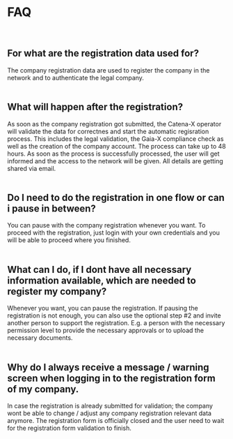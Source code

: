 # FAQ

<br>

## For what are the registration data used for?

The company registration data are used to register the company in the network and to authenticate the legal company.
<br>
<br>

## What will happen after the registration?

As soon as the company registration got submitted, the Catena-X operator will validate the data for correctnes and start the automatic regisration process. This includes the legal validation, the Gaia-X compliance check as well as the creation of the company account.
The process can take up to 48 hours. As soon as the process is successfully processed, the user will get informed and the access to the network will be given. All details are getting shared via email.
<br>
<br>

## Do I need to do the registration in one flow or can i pause in between?

You can pause with the company registration whenever you want. To proceed with the registration, just login with your own credentials and you will be able to proceed where you finished.
<br>
<br>

## What can I do, if I dont have all necessary information available, which are needed to register my company?

Whenever you want, you can pause the registration.
If pausing the registration is not enough, you can also use the optional step #2 and invite another person to support the registration. E.g. a person with the necessary permission level to provide the necessary approvals or to upload the necessary documents.
<br>
<br>

## Why do I always receive a message / warning screen when logging in to the registration form of my company.

In case the registration is already submitted for validation; the company wont be able to change / adjust any company registration relevant data anymore. The registration form is officially closed and the user need to wait for the registration form validation to finish.
<br>
<br>
